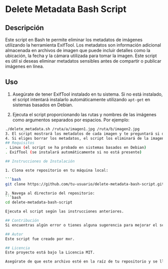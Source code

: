 
# Delete Metadata Bash Script

## Descripción

Este script en Bash te permite eliminar los metadatos de imágenes utilizando la herramienta ExifTool. Los metadatos son información adicional almacenada en archivos de imagen que puede incluir detalles como la ubicación, la fecha y la cámara utilizada para tomar la imagen. Este script es útil si deseas eliminar metadatos sensibles antes de compartir o publicar imágenes en línea.

## Uso

1. Asegúrate de tener ExifTool instalado en tu sistema. Si no está instalado, el script intentará instalarlo automáticamente utilizando `apt-get` en sistemas basados en Debian.

2. Ejecuta el script proporcionando las rutas y nombres de las imágenes como argumentos separados por espacios. Por ejemplo:

```bash
./delete_metadata.sh /ruta/a/imagen1.jpg /ruta/b/imagen2.jpg
3. El script mostrará los metadatos de cada imagen y te preguntará si deseas borrarlos.
4. Si eliges borrar los metadatos, el script los eliminará de la imagen seleccionada.
## Requisitos
. Linux (el script se ha probado en sistemas basados en Debian)
. ExifTool (se instalará automáticamente si no está presente)

## Instrucciones de Instalación

1. Clona este repositorio en tu máquina local:

```bash
git clone https://github.com/tu-usuario/delete-metadata-bash-script.git

2. Navega al directorio del repositorio:
```bash
cd delete-metadata-bash-script

Ejecuta el script según las instrucciones anteriores.

## Contribución
Si encuentras algún error o tienes alguna sugerencia para mejorar el script, no dudes en abrir un problema o enviar una solicitud de extracción.

## Autor
Este script fue creado por mxr.

## Licencia
Este proyecto está bajo la Licencia MIT.

Asegúrate de que este archivo esté en la raíz de tu repositorio y se llame `README.md`.






